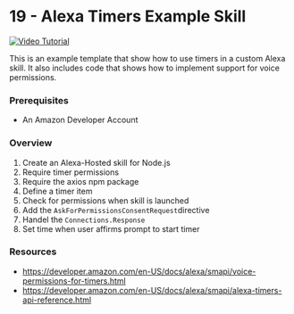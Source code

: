 # 19 - Alexa Timers Example Skill

[![Video Tutorial](http://img.youtube.com/vi/csma1jIhgAE/maxresdefault.jpg)](http://www.youtube.com/watch?v=csma1jIhgAE)

This is an example template that show how to use timers in a custom Alexa skill. It also includes code that shows how to implement support for voice permissions.

### Prerequisites 

- An Amazon Developer Account 

### Overview

1. Create an Alexa-Hosted skill for Node.js
2. Require timer permissions
3. Require the axios npm package
4. Define a timer item
5. Check for permissions when skill is launched
6. Add the `AskForPermissionsConsentRequest`directive
7. Handel the `Connections.Response`
8. Set time when user affirms prompt to start timer

### Resources

-  https://developer.amazon.com/en-US/docs/alexa/smapi/voice-permissions-for-timers.html
-  https://developer.amazon.com/en-US/docs/alexa/smapi/alexa-timers-api-reference.html
